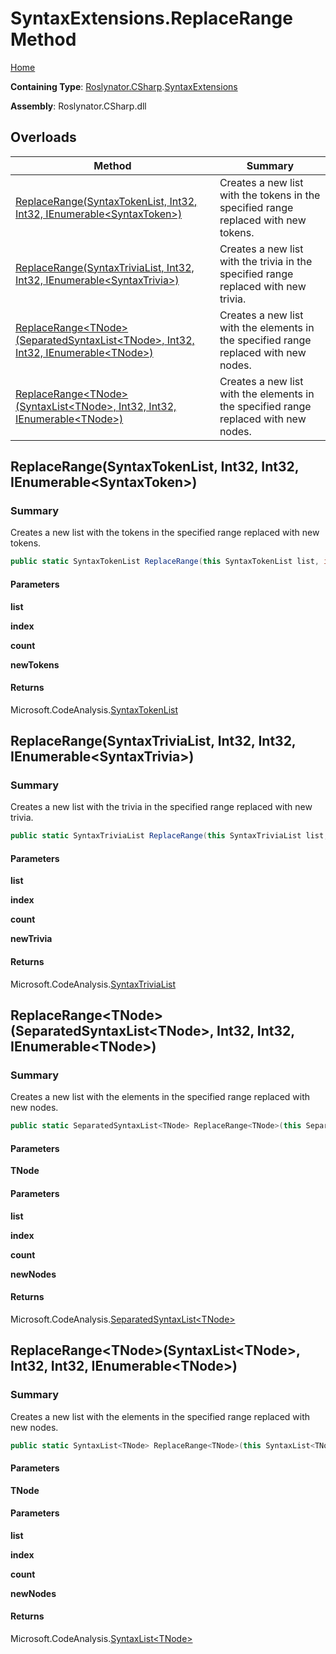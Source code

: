 # SyntaxExtensions\.ReplaceRange Method

[Home](../../../../README.md)

**Containing Type**: [Roslynator.CSharp](../../README.md)\.[SyntaxExtensions](../README.md)

**Assembly**: Roslynator\.CSharp\.dll

## Overloads

| Method | Summary |
| ------ | ------- |
| [ReplaceRange(SyntaxTokenList, Int32, Int32, IEnumerable\<SyntaxToken>)](../ReplaceRange/README.md#Roslynator_CSharp_SyntaxExtensions_ReplaceRange_Microsoft_CodeAnalysis_SyntaxTokenList_System_Int32_System_Int32_System_Collections_Generic_IEnumerable_Microsoft_CodeAnalysis_SyntaxToken__) | Creates a new list with the tokens in the specified range replaced with new tokens\. |
| [ReplaceRange(SyntaxTriviaList, Int32, Int32, IEnumerable\<SyntaxTrivia>)](../ReplaceRange/README.md#Roslynator_CSharp_SyntaxExtensions_ReplaceRange_Microsoft_CodeAnalysis_SyntaxTriviaList_System_Int32_System_Int32_System_Collections_Generic_IEnumerable_Microsoft_CodeAnalysis_SyntaxTrivia__) | Creates a new list with the trivia in the specified range replaced with new trivia\. |
| [ReplaceRange\<TNode>(SeparatedSyntaxList\<TNode>, Int32, Int32, IEnumerable\<TNode>)](#Roslynator_CSharp_SyntaxExtensions_ReplaceRange__1_Microsoft_CodeAnalysis_SeparatedSyntaxList___0__System_Int32_System_Int32_System_Collections_Generic_IEnumerable___0__) | Creates a new list with the elements in the specified range replaced with new nodes\. |
| [ReplaceRange\<TNode>(SyntaxList\<TNode>, Int32, Int32, IEnumerable\<TNode>)](#Roslynator_CSharp_SyntaxExtensions_ReplaceRange__1_Microsoft_CodeAnalysis_SyntaxList___0__System_Int32_System_Int32_System_Collections_Generic_IEnumerable___0__) | Creates a new list with the elements in the specified range replaced with new nodes\. |

## ReplaceRange\(SyntaxTokenList, Int32, Int32, IEnumerable\<SyntaxToken>\)<a name="Roslynator_CSharp_SyntaxExtensions_ReplaceRange_Microsoft_CodeAnalysis_SyntaxTokenList_System_Int32_System_Int32_System_Collections_Generic_IEnumerable_Microsoft_CodeAnalysis_SyntaxToken__"></a>

### Summary

Creates a new list with the tokens in the specified range replaced with new tokens\.

```csharp
public static SyntaxTokenList ReplaceRange(this SyntaxTokenList list, int index, int count, IEnumerable<SyntaxToken> newTokens)
```

#### Parameters

**list**



**index**



**count**



**newTokens**



#### Returns

Microsoft\.CodeAnalysis\.[SyntaxTokenList](https://docs.microsoft.com/en-us/dotnet/api/microsoft.codeanalysis.syntaxtokenlist)

## ReplaceRange\(SyntaxTriviaList, Int32, Int32, IEnumerable\<SyntaxTrivia>\)<a name="Roslynator_CSharp_SyntaxExtensions_ReplaceRange_Microsoft_CodeAnalysis_SyntaxTriviaList_System_Int32_System_Int32_System_Collections_Generic_IEnumerable_Microsoft_CodeAnalysis_SyntaxTrivia__"></a>

### Summary

Creates a new list with the trivia in the specified range replaced with new trivia\.

```csharp
public static SyntaxTriviaList ReplaceRange(this SyntaxTriviaList list, int index, int count, IEnumerable<SyntaxTrivia> newTrivia)
```

#### Parameters

**list**



**index**



**count**



**newTrivia**



#### Returns

Microsoft\.CodeAnalysis\.[SyntaxTriviaList](https://docs.microsoft.com/en-us/dotnet/api/microsoft.codeanalysis.syntaxtrivialist)

## ReplaceRange\<TNode>\(SeparatedSyntaxList\<TNode>, Int32, Int32, IEnumerable\<TNode>\)<a name="Roslynator_CSharp_SyntaxExtensions_ReplaceRange__1_Microsoft_CodeAnalysis_SeparatedSyntaxList___0__System_Int32_System_Int32_System_Collections_Generic_IEnumerable___0__"></a>

### Summary

Creates a new list with the elements in the specified range replaced with new nodes\.

```csharp
public static SeparatedSyntaxList<TNode> ReplaceRange<TNode>(this SeparatedSyntaxList<TNode> list, int index, int count, IEnumerable<TNode> newNodes) where TNode : Microsoft.CodeAnalysis.SyntaxNode
```

#### Parameters

**TNode**



#### Parameters

**list**



**index**



**count**



**newNodes**



#### Returns

Microsoft\.CodeAnalysis\.[SeparatedSyntaxList\<TNode>](https://docs.microsoft.com/en-us/dotnet/api/microsoft.codeanalysis.separatedsyntaxlist-1)

## ReplaceRange\<TNode>\(SyntaxList\<TNode>, Int32, Int32, IEnumerable\<TNode>\)<a name="Roslynator_CSharp_SyntaxExtensions_ReplaceRange__1_Microsoft_CodeAnalysis_SyntaxList___0__System_Int32_System_Int32_System_Collections_Generic_IEnumerable___0__"></a>

### Summary

Creates a new list with the elements in the specified range replaced with new nodes\.

```csharp
public static SyntaxList<TNode> ReplaceRange<TNode>(this SyntaxList<TNode> list, int index, int count, IEnumerable<TNode> newNodes) where TNode : Microsoft.CodeAnalysis.SyntaxNode
```

#### Parameters

**TNode**



#### Parameters

**list**



**index**



**count**



**newNodes**



#### Returns

Microsoft\.CodeAnalysis\.[SyntaxList\<TNode>](https://docs.microsoft.com/en-us/dotnet/api/microsoft.codeanalysis.syntaxlist-1)

